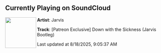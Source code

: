 ## Currently Playing on SoundCloud

[<img align="left" width="100" src="https://i1.sndcdn.com/artworks-27tnzGzapczpqlJD-FvDOFg-t500x500.png">](https://soundcloud.com/jarvisuk/patreon-exclusive-down-with-the-sickness-jarvis-bootleg)

**Artist**: Jarvis 

**Track**: [Patreon Exclusive] Down with the Sickness (Jarvis Bootleg)

Last updated at 8/18/2025, 9:05:37 AM
